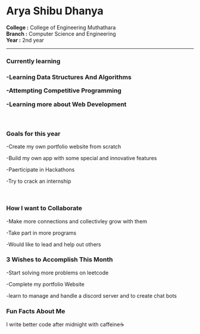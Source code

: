 <h1>Arya Shibu Dhanya </h1>
<strong>College :</strong> College of Engineering Muthathara <br> <strong>Branch :</strong> Computer Science and Engineering <br> <strong>Year :</strong> 2nd year

<hr>

<h3>Currently learning<h3>
<p>-Learning Data Structures And Algorithms</p>
<p>-Attempting Competitive Programming</p>
<p>-Learning more about Web Development</p>

<br>

<h3>Goals for this year</h3>
<p>-Create my own portfolio website from scratch</p>
<p>-Build my own app with some special and innovative features</p>
<p>-Paerticipate in Hackathons</p>
<p>-Try to crack an internship</p>

<br>

<h3>How I want to Collaborate</h3>
<p>-Make more connections and collectivley grow with them
<p>-Take part in more programs 
<p>-Would like to lead and help out others

<br>
<h3>3 Wishes to Accomplish This Month</h3>
<p>-Start solving more problems on leetcode
<p>-Complete my portfolio Website
<p>-learn to manage and handle a discord server and to create chat bots
<br>

<h3>Fun Facts About Me</h3>
<p>I write better code after midnight with caffeine☕